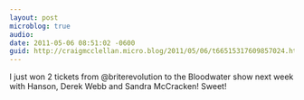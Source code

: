 ```yaml
---
layout: post
microblog: true
audio: 
date: 2011-05-06 08:51:02 -0600
guid: http://craigmcclellan.micro.blog/2011/05/06/t66515317609857024.html
---
```

I just won 2 tickets from @briterevolution to the Bloodwater show next week with Hanson, Derek Webb and Sandra McCracken! Sweet!
